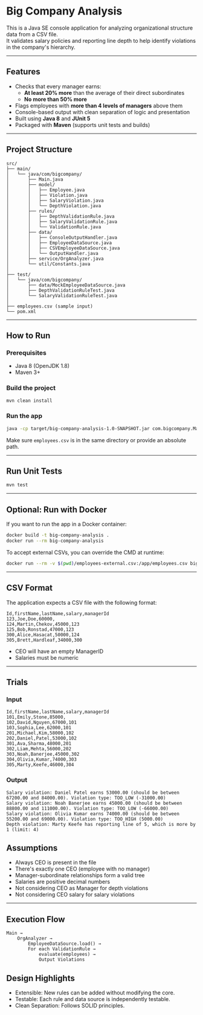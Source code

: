 # Big Company Analysis

This is a Java SE console application for analyzing organizational structure data from a CSV file.  
It validates salary policies and reporting line depth to help identify violations in the company's hierarchy.

---

## Features

- Checks that every manager earns:
    - **At least 20% more** than the average of their direct subordinates
    - **No more than 50% more**
- Flags employees with **more than 4 levels of managers** above them
- Console-based output with clean separation of logic and presentation
- Built using **Java 8** and **JUnit 5**
- Packaged with **Maven** (supports unit tests and builds)

---

## Project Structure

```
src/
├── main/
│   └── java/com/bigcompany/
│       ├── Main.java
│       ├── model/
│       │   ├── Employee.java
│       │   ├── Violation.java  
│       │   ├── SalaryViolation.java  
│       │   └── DepthViolation.java   
│       ├── rules/
│       │   ├── DepthValidationRule.java
│       │   ├── SalaryValidationRule.java
│       │   └── ValidationRule.java
│       ├── data/
│       │   ├── ConsoleOutputHandler.java
│       │   ├── EmployeeDataSource.java
│       │   ├── CSVEmployeeDataSource.java
│       │   └── OutputHandler.java
│       ├── service/OrgAnalyzer.java
│       └── util/Constants.java
│           
├── test/
│   └── java/com/bigcompany/
│       ├── data/MockEmployeeDataSource.java
│       ├── DepthValidationRuleTest.java
│       └── SalaryValidationRuleTest.java
│
├── employees.csv (sample input)
└── pom.xml
```

---

## How to Run

### Prerequisites

- Java 8 (OpenJDK 1.8)
- Maven 3+

### Build the project

```bash
mvn clean install
```

### Run the app

```bash
java -cp target/big-company-analysis-1.0-SNAPSHOT.jar com.bigcompany.Main employees.csv
```

Make sure `employees.csv` is in the same directory or provide an absolute path.

---

## Run Unit Tests

```bash
mvn test
```

---

## Optional: Run with Docker

If you want to run the app in a Docker container:

```bash
docker build -t big-company-analysis .
docker run --rm big-company-analysis
```
To accept external CSVs, you can override the CMD at runtime:

```bash 
docker run --rm -v $(pwd)/employees-external.csv:/app/employees.csv big-company-analysis
```

---

## CSV Format

The application expects a CSV file with the following format:

```
Id,firstName,lastName,salary,managerId
123,Joe,Doe,60000,
124,Martin,Chekov,45000,123
125,Bob,Ronstad,47000,123
300,Alice,Hasacat,50000,124
305,Brett,Hardleaf,34000,300
```

- CEO will have an empty ManagerID
- Salaries must be numeric

---

## Trials
### Input
```csv
Id,firstName,lastName,salary,managerId
101,Emily,Stone,85000,
102,David,Nguyen,67000,101
103,Sophia,Lee,62000,101
201,Michael,Kim,58000,102
202,Daniel,Patel,53000,102
301,Ava,Sharma,48000,201
302,Liam,Mehta,56000,202
303,Noah,Banerjee,45000,302
304,Olivia,Kumar,74000,303
305,Marty,Keefe,46000,304
```
### Output
```
Salary violation: Daniel Patel earns 53000.00 (should be between 67200.00 and 84000.00). Violation type: TOO_LOW (-31000.00)
Salary violation: Noah Banerjee earns 45000.00 (should be between 88800.00 and 111000.00). Violation type: TOO_LOW (-66000.00)
Salary violation: Olivia Kumar earns 74000.00 (should be between 55200.00 and 69000.00). Violation type: TOO_HIGH (5000.00)
Depth violation: Marty Keefe has reporting line of 5, which is more by 1 (limit: 4)
```


## Assumptions

- Always CEO is present in the file
- There's exactly one CEO (employee with no manager)
- Manager-subordinate relationships form a valid tree
- Salaries are positive decimal numbers
- Not considering CEO as Manager for depth violations
- Not considering CEO salary for salary violations

---

## Execution Flow

```text
Main →
    OrgAnalyzer →
        EmployeeDataSource.load() →
        For each ValidationRule →
            evaluate(employees) →
            Output Violations
```

## Design Highlights

- Extensible: New rules can be added without modifying the core.
- Testable: Each rule and data source is independently testable.
- Clean Separation: Follows SOLID principles.